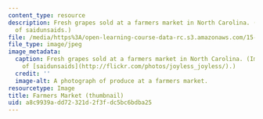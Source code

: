 ```yaml
---
content_type: resource
description: Fresh grapes sold at a farmers market in North Carolina. (Image courtesy
  of saidunsaids.)
file: /media/https%3A/open-learning-course-data-rc.s3.amazonaws.com/15-968-the-sociology-of-strategy-spring-2005/a8c9939add72321d2f3fdc5bc6bdba25_15-968s05-th.jpg
file_type: image/jpeg
image_metadata:
  caption: Fresh grapes sold at a farmers market in North Carolina. (Image courtesy
    of [saidunsaids](http://flickr.com/photos/joyless_joyless/).)
  credit: ''
  image-alt: A photograph of produce at a farmers market.
resourcetype: Image
title: Farmers Market (thumbnail)
uid: a8c9939a-dd72-321d-2f3f-dc5bc6bdba25
---
```

